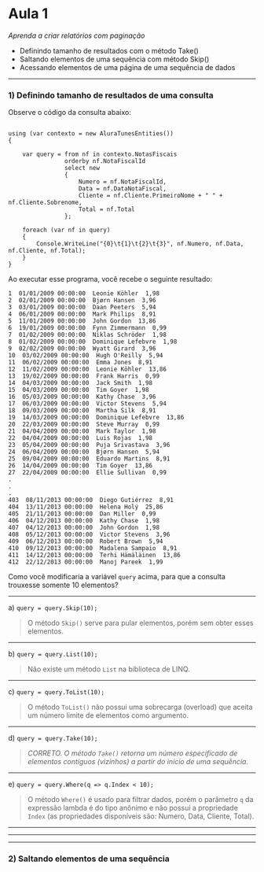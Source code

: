 ﻿# Aula 1 #

*Aprenda a criar relatórios com paginação*
* Definindo tamanho de resultados com o método Take()
* Saltando elementos de uma sequência com método Skip()
* Acessando elementos de uma página de uma sequência de dados

---

### 1) Definindo tamanho de resultados de uma consulta ###

Observe o código da consulta abaixo:

```

using (var contexto = new AluraTunesEntities())
{
		
	var query = from nf in contexto.NotasFiscais
				orderby nf.NotaFiscalId
				select new
				{
					Numero = nf.NotaFiscalId,
					Data = nf.DataNotaFiscal,
					Cliente = nf.Cliente.PrimeiroNome + " " + nf.Cliente.Sobrenome,
					Total = nf.Total
				};

	foreach (var nf in query)
	{
		Console.WriteLine("{0}\t{1}\t{2}\t{3}", nf.Numero, nf.Data, nf.Cliente, nf.Total);
	}
}
```

Ao executar esse programa, você recebe o seguinte resultado:

```
1  01/01/2009 00:00:00  Leonie Köhler  1,98
2  02/01/2009 00:00:00  Bjørn Hansen  3,96
3  03/01/2009 00:00:00  Daan Peeters  5,94
4  06/01/2009 00:00:00  Mark Philips  8,91
5  11/01/2009 00:00:00  John Gordon  13,86
6  19/01/2009 00:00:00  Fynn Zimmermann  0,99
7  01/02/2009 00:00:00  Niklas Schröder  1,98
8  01/02/2009 00:00:00  Dominique Lefebvre  1,98
9  02/02/2009 00:00:00  Wyatt Girard  3,96
10  03/02/2009 00:00:00  Hugh O'Reilly  5,94
11  06/02/2009 00:00:00  Emma Jones  8,91
12  11/02/2009 00:00:00  Leonie Köhler  13,86
13  19/02/2009 00:00:00  Frank Harris  0,99
14  04/03/2009 00:00:00  Jack Smith  1,98
15  04/03/2009 00:00:00  Tim Goyer  1,98
16  05/03/2009 00:00:00  Kathy Chase  3,96
17  06/03/2009 00:00:00  Victor Stevens  5,94
18  09/03/2009 00:00:00  Martha Silk  8,91
19  14/03/2009 00:00:00  Dominique Lefebvre  13,86
20  22/03/2009 00:00:00  Steve Murray  0,99
21  04/04/2009 00:00:00  Mark Taylor  1,98
22  04/04/2009 00:00:00  Luis Rojas  1,98
23  05/04/2009 00:00:00  Puja Srivastava  3,96
24  06/04/2009 00:00:00  Bjørn Hansen  5,94
25  09/04/2009 00:00:00  Eduardo Martins  8,91
26  14/04/2009 00:00:00  Tim Goyer  13,86
27  22/04/2009 00:00:00  Ellie Sullivan  0,99
.
.
.
403  08/11/2013 00:00:00  Diego Gutiérrez  8,91
404  13/11/2013 00:00:00  Helena Holý  25,86
405  21/11/2013 00:00:00  Dan Miller  0,99
406  04/12/2013 00:00:00  Kathy Chase  1,98
407  04/12/2013 00:00:00  John Gordon  1,98
408  05/12/2013 00:00:00  Victor Stevens  3,96
409  06/12/2013 00:00:00  Robert Brown  5,94
410  09/12/2013 00:00:00  Madalena Sampaio  8,91
411  14/12/2013 00:00:00  Terhi Hämäläinen  13,86
412  22/12/2013 00:00:00  Manoj Pareek  1,99

```

Como você modificaria a variável `query` acima, para que a consulta trouxesse somente 10 elementos?

---

a) `query = query.Skip(10);`

>O método `Skip()` serve para pular elementos, porém sem obter esses elementos.

---

b) `query = query.List(10);`

>Não existe um método `List` na biblioteca de LINQ.

---

c) `query = query.ToList(10);`

>O método `ToList()` não possui uma sobrecarga (overload) que aceita um número limite de elementos como argumento.

---

d) `query = query.Take(10);`

>*CORRETO. O método `Take()` retorna um número especificado de elementos contíguos (vizinhos) a partir do início de uma sequência.*

---
e) `query = query.Where(q => q.Index < 10);`

>O método `Where()` é usado para filtrar dados, porém o parâmetro `q` da expressão lambda é do tipo anônimo e não possui a propriedade `Index` (as propriedades disponíveis são: Numero, Data, Cliente, Total).

---

---

---


### 2) Saltando elementos de uma sequência ###

